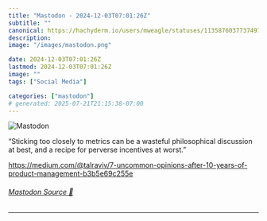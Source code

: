 ```yaml
---
title: "Mastodon - 2024-12-03T07:01:26Z"
subtitle: ""
canonical: https://hachyderm.io/users/mweagle/statuses/113587603773749747
description:
image: "/images/mastodon.png"

date: 2024-12-03T07:01:26Z
lastmod: 2024-12-03T07:01:26Z
image: ""
tags: ["Social Media"]

categories: ["mastodon"]
# generated: 2025-07-21T21:15:38-07:00
---
```

![Mastodon](/images/mastodon.png)

<p>“Sticking too closely to metrics can be a wasteful philosophical discussion at best, and a recipe for perverse incentives at worst.”</p><p><a href="https://medium.com/@talraviv/7-uncommon-opinions-after-10-years-of-product-management-b3b5e69c255e" target="_blank" rel="nofollow noopener noreferrer" translate="no"><span class="invisible">https://</span><span class="ellipsis">medium.com/@talraviv/7-uncommo</span><span class="invisible">n-opinions-after-10-years-of-product-management-b3b5e69c255e</span></a></p>


###### [Mastodon Source 🐘](https://hachyderm.io/@mweagle/113587603773749747)

___
